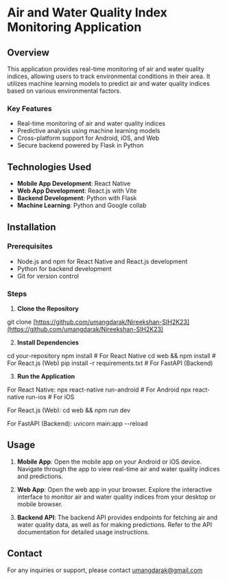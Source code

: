 # Air and Water Quality Index Monitoring Application

## Overview

This application provides real-time monitoring of air and water quality indices, allowing users to track environmental conditions in their area. It utilizes machine learning models to predict air and water quality indices based on various environmental factors.

### Key Features

- Real-time monitoring of air and water quality indices
- Predictive analysis using machine learning models
- Cross-platform support for Android, iOS, and Web
- Secure backend powered by Flask in Python

## Technologies Used

- **Mobile App Development**: React Native
- **Web App Development**: React.js with Vite
- **Backend Development**: Python with Flask
- **Machine Learning**: Python and Google collab

## Installation

### Prerequisites

- Node.js and npm for React Native and React.js development
- Python for backend development
- Git for version control

### Steps

1. **Clone the Repository**

git clone [https://github.com/umangdarak/Nireekshan-SIH2K23](https://github.com/umangdarak/Nireekshan-SIH2K23)


2. **Install Dependencies**

cd your-repository
npm install # For React Native
cd web && npm install # For React.js (Web)
pip install -r requirements.txt # For FastAPI (Backend)

3. **Run the Application**

For React Native:
npx react-native run-android # For Android
npx react-native run-ios # For iOS


For React.js (Web):
cd web && npm run dev


For FastAPI (Backend):
uvicorn main:app --reload


## Usage

1. **Mobile App**: Open the mobile app on your Android or iOS device. Navigate through the app to view real-time air and water quality indices and predictions.

2. **Web App**: Open the web app in your browser. Explore the interactive interface to monitor air and water quality indices from your desktop or mobile browser.

3. **Backend API**: The backend API provides endpoints for fetching air and water quality data, as well as for making predictions. Refer to the API documentation for detailed usage instructions.

## Contact

For any inquiries or support, please contact [umangdarak@gmail.com](mailto:umangdarak@gmail.com)
